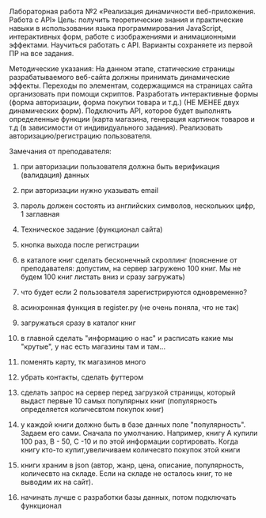 Лабораторная работа №2 «Реализация динамичности веб-приложения. Работа с API»
Цель: получить теоретические знания и практические навыки в использовании языка программирования JavaScript, интерактивных форм, работе с изображениями и анимационными эффектами. Научиться работать с API.
Варианты сохраняете из первой ПР на все задания.
 
Методические указания:
На данном этапе, статические страницы разрабатываемого веб-сайта должны принимать динамические эффекты. Переходы по элементам, содержащимся на страницах сайта организовать при помощи скриптов.
Разработать интерактивные формы (форма авторизации, форма покупки товара и т.д.) (НЕ МЕНЕЕ двух динамических форм).
Подключить API, которое будет выполнять определенные функции (карта магазина, генерация картинок товаров и т.д (в зависимости от индивидуального задания).
Реализовать авторизацию/регистрацию пользователя.

Замечания от преподавателя:
 
1) при авторизации пользователя должна быть верификация (валидация) данных
2) при авторизации нужно указывать email
3) пароль должен состоять из английских символов, нескольких цифр, 1 заглавная
4) Техническое задание (функционал сайта)
5) кнопка выхода после регистрации
6) в каталоге книг сделать бесконечный скроллинг (пояснение от преподавателя: допустим, на сервер загружено 100 книг. Мы не будем 100 книг листать вниз и сразу загружать)
7) что будет если 2 пользователя зарегистрируются одновременно?
8) асинхронная функция в register.py (не очень поняла, что не так)
9) загружаться сразу в каталог книг
10) в главной сделать "информацию о нас" и расписать какие мы "крутые", у нас есть магазины там и там... 
11) поменять карту, тк магазинов много
12) убрать контакты, сделать футтером
13) сделать запрос на сервер перед загрузкой страницы, который выдаст первые 10 самых популярных книг (популярность определяется количесвтом покупок книг)
14) у каждой книги должно быть в базе данных поле "популярность". Задаем его сами. Сначала по умолчанию. Например, книгу А купили 100 раз, B - 50, C -10 и по этой информации сортировать. Когда книгу кто-то купит,увеличиваем количесвто покупок этой книги
15) книги храним в json (автор, жанр, цена, описание, популярность, количесвто на складе. Если на складе не осталось книг, то не выводим их на сайт).
 
16) начинать лучше с разработки базы данных, потом подключать функционал